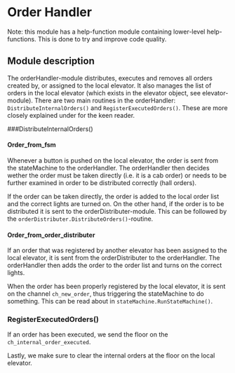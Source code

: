 # Order Handler
Note: this module has a help-function module containing lower-level help-functions. This is done to try and improve code quality.

## Module description
The orderHandler-module distributes, executes and removes all orders created by, or assigned to the local elevator. It also manages the list of orders in the local elevator (which exists in the elevator object, see elevator-module). 
There are two main routines in the orderHandler: `DistributeInternalOrders()` and `RegisterExecutedOrders()`. These are more closely explained under for the keen reader.

###DistributeInternalOrders()

#### Order_from_fsm
Whenever a button is pushed on the local elevator, the order is sent from the stateMachine to the orderHandler. The orderHandler then decides wether the order must be taken directly (i.e. it is a cab order) or needs to be further examined in order to be distributed correctly (hall orders).

If the order can be taken directly, the order is added to the local order list and the correct lights are turned on. On the other hand, if the order is to be distributed it is sent to the orderDistributer-module. This can be followed by the `orderDistributer.DistributeOrders()`-routine. 

#### Order_from_order_distributer
If an order that was registered by another elevator has been assigned to the local elevator, it is sent from the orderDistributer to the orderHandler. The orderHandler then adds the order to the order list and turns on the correct lights.


When the order has been properly registered by the local elevator, it is sent on the channel `ch_new_order`, thus triggering the stateMachine to do something. This can be read about in `stateMachine.RunStateMachine()`.

### RegisterExecutedOrders()

If an order has been executed, we send the floor on the `ch_internal_order_executed`. 

Lastly, we make sure to clear the internal orders at the floor on the local elevator.

